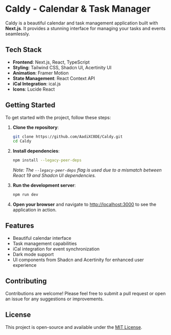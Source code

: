 # Caldy - Calendar & Task Manager

Caldy is a beautiful calendar and task management application built with **Next.js**. It provides a stunning interface for managing your tasks and events seamlessly.

## Tech Stack

- **Frontend**: Next.js, React, TypeScript
- **Styling**: Tailwind CSS, Shadcn UI, Acertinity UI
- **Animation**: Framer Motion
- **State Management**: React Context API
- **iCal Integration**: ical.js
- **Icons**: Lucide React

## Getting Started

To get started with the project, follow these steps:

1. **Clone the repository**:
   ```bash
   git clone https://github.com/AadiXC0DE/Caldy.git
   cd Caldy
   ```

2. **Install dependencies**:
   ```bash
   npm install --legacy-peer-deps
   ```
   *Note: The `--legacy-peer-deps` flag is used due to a mismatch between React 19 and Shadcn UI dependencies.*

3. **Run the development server**:
   ```bash
   npm run dev
   ```

4. **Open your browser** and navigate to [http://localhost:3000](http://localhost:3000) to see the application in action.

## Features

- Beautiful calendar interface
- Task management capabilities
- iCal integration for event synchronization
- Dark mode support
- UI components from Shadcn and Acertinity for enhanced user experience

## Contributing

Contributions are welcome! Please feel free to submit a pull request or open an issue for any suggestions or improvements.

## License

This project is open-source and available under the [MIT License](LICENSE).